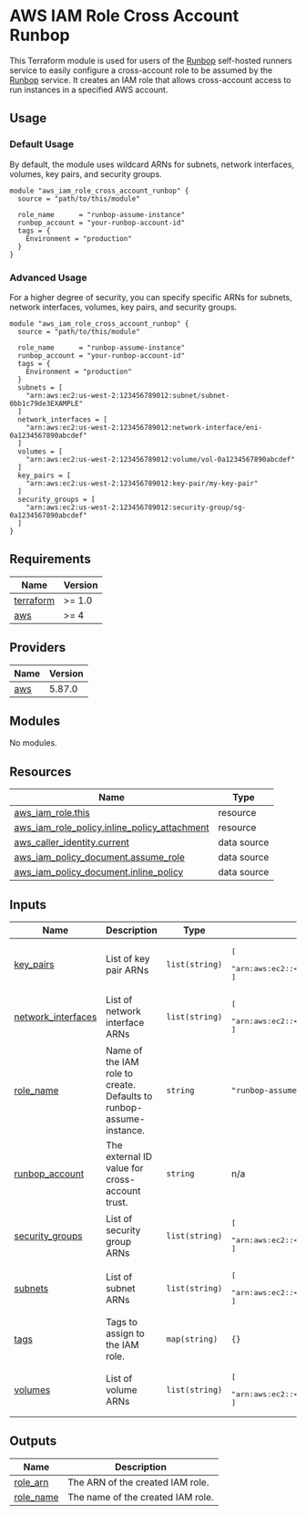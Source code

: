 # AWS IAM Role Cross Account Runbop

This Terraform module is used for users of the [Runbop](https://runbop.com) self-hosted runners service to easily configure a cross-account role to be assumed by the [Runbop](https://runbop.com) service. It creates an IAM role that allows cross-account access to run instances in a specified AWS account.

## Usage

### Default Usage

By default, the module uses wildcard ARNs for subnets, network interfaces, volumes, key pairs, and security groups.

```hcl
module "aws_iam_role_cross_account_runbop" {
  source = "path/to/this/module"

  role_name      = "runbop-assume-instance"
  runbop_account = "your-runbop-account-id"
  tags = {
    Environment = "production"
  }
}
```

### Advanced Usage

For a higher degree of security, you can specify specific ARNs for subnets, network interfaces, volumes, key pairs, and security groups.

```hcl
module "aws_iam_role_cross_account_runbop" {
  source = "path/to/this/module"

  role_name      = "runbop-assume-instance"
  runbop_account = "your-runbop-account-id"
  tags = {
    Environment = "production"
  }
  subnets = [
    "arn:aws:ec2:us-west-2:123456789012:subnet/subnet-0bb1c79de3EXAMPLE"
  ]
  network_interfaces = [
    "arn:aws:ec2:us-west-2:123456789012:network-interface/eni-0a1234567890abcdef"
  ]
  volumes = [
    "arn:aws:ec2:us-west-2:123456789012:volume/vol-0a1234567890abcdef"
  ]
  key_pairs = [
    "arn:aws:ec2:us-west-2:123456789012:key-pair/my-key-pair"
  ]
  security_groups = [
    "arn:aws:ec2:us-west-2:123456789012:security-group/sg-0a1234567890abcdef"
  ]
}
```

<!-- BEGIN_TF_DOCS -->
## Requirements

| Name | Version |
|------|---------|
| <a name="requirement_terraform"></a> [terraform](#requirement\_terraform) | >= 1.0 |
| <a name="requirement_aws"></a> [aws](#requirement\_aws) | >= 4 |

## Providers

| Name | Version |
|------|---------|
| <a name="provider_aws"></a> [aws](#provider\_aws) | 5.87.0 |

## Modules

No modules.

## Resources

| Name | Type |
|------|------|
| [aws_iam_role.this](https://registry.terraform.io/providers/hashicorp/aws/latest/docs/resources/iam_role) | resource |
| [aws_iam_role_policy.inline_policy_attachment](https://registry.terraform.io/providers/hashicorp/aws/latest/docs/resources/iam_role_policy) | resource |
| [aws_caller_identity.current](https://registry.terraform.io/providers/hashicorp/aws/latest/docs/data-sources/caller_identity) | data source |
| [aws_iam_policy_document.assume_role](https://registry.terraform.io/providers/hashicorp/aws/latest/docs/data-sources/iam_policy_document) | data source |
| [aws_iam_policy_document.inline_policy](https://registry.terraform.io/providers/hashicorp/aws/latest/docs/data-sources/iam_policy_document) | data source |

## Inputs

| Name | Description | Type | Default | Required |
|------|-------------|------|---------|:--------:|
| <a name="input_key_pairs"></a> [key\_pairs](#input\_key\_pairs) | List of key pair ARNs | `list(string)` | <pre>[<br/>  "arn:aws:ec2:*:<account_id>:key-pair/*"<br/>]</pre> | no |
| <a name="input_network_interfaces"></a> [network\_interfaces](#input\_network\_interfaces) | List of network interface ARNs | `list(string)` | <pre>[<br/>  "arn:aws:ec2:*:<account_id>:network-interface/*"<br/>]</pre> | no |
| <a name="input_role_name"></a> [role\_name](#input\_role\_name) | Name of the IAM role to create. Defaults to runbop-assume-instance. | `string` | `"runbop-assume-instance"` | no |
| <a name="input_runbop_account"></a> [runbop\_account](#input\_runbop\_account) | The external ID value for cross-account trust. | `string` | n/a | yes |
| <a name="input_security_groups"></a> [security\_groups](#input\_security\_groups) | List of security group ARNs | `list(string)` | <pre>[<br/>  "arn:aws:ec2:*:<account_id>:security-group/*"<br/>]</pre> | no |
| <a name="input_subnets"></a> [subnets](#input\_subnets) | List of subnet ARNs | `list(string)` | <pre>[<br/>  "arn:aws:ec2:*:<account_id>:subnet/*"<br/>]</pre> | no |
| <a name="input_tags"></a> [tags](#input\_tags) | Tags to assign to the IAM role. | `map(string)` | `{}` | no |
| <a name="input_volumes"></a> [volumes](#input\_volumes) | List of volume ARNs | `list(string)` | <pre>[<br/>  "arn:aws:ec2:*:<account_id>:volume/*"<br/>]</pre> | no |

## Outputs

| Name | Description |
|------|-------------|
| <a name="output_role_arn"></a> [role\_arn](#output\_role\_arn) | The ARN of the created IAM role. |
| <a name="output_role_name"></a> [role\_name](#output\_role\_name) | The name of the created IAM role. |
<!-- END_TF_DOCS -->
